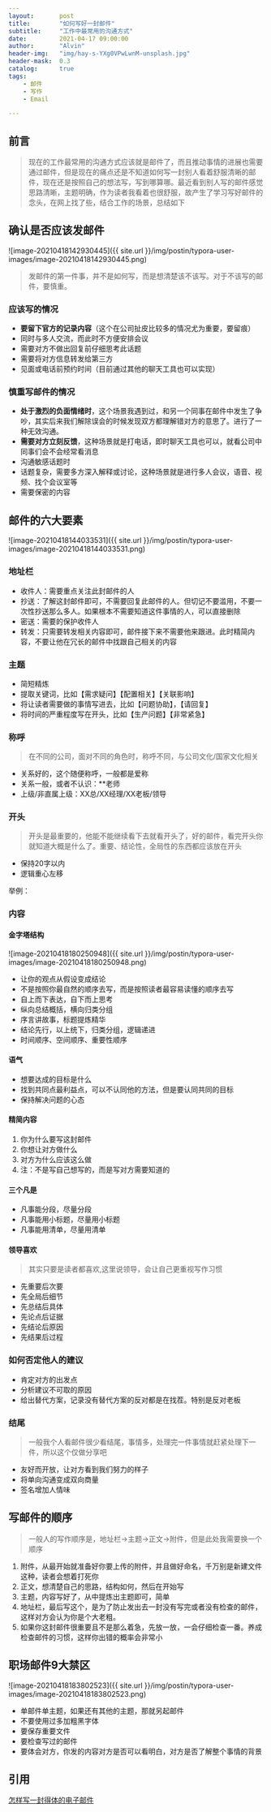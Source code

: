 ```yaml
---
layout:       post
title:        "如何写好一封邮件"
subtitle:     "工作中最常用的沟通方式"
date:         2021-04-17 09:00:00
author:       "Alvin"
header-img:   "img/hay-s-YXg0VPwLwnM-unsplash.jpg"
header-mask:  0.3
catalog:      true
tags:
    - 邮件
    - 写作
    - Email

---
```


## 前言

> 现在的工作最常用的沟通方式应该就是邮件了，而且推动事情的进展也需要通过邮件，但是现在的痛点还是不知道如何写一封别人看着舒服清晰的邮件，现在还是按照自己的想法写，写到哪算哪。最近看到别人写的邮件感觉思路清晰，主题明确，作为读者我看着也很舒服，故产生了学习写好邮件的念头，在网上找了些，结合工作的场景，总结如下

## 确认是否应该发邮件



![image-20210418142930445]({{ site.url }}/img/postin/typora-user-images/image-20210418142930445.png)

> 发邮件的第一件事，并不是如何写，而是想清楚该不该写。对于不该写的邮件，要慎重。

### 应该写的情况

- **要留下官方的记录内容**（这个在公司扯皮比较多的情况尤为重要，要留痕）
- 同时与多人交流，而此时不方便安排会议
- 需要对方不做出回复前仔细思考此话题
- 需要将对方信息转发给第三方
- 见面或电话前预约时间（目前通过其他的聊天工具也可以实现）

### 慎重写邮件的情况

- **处于激烈的负面情绪时**，这个场景我遇到过，和另一个同事在邮件中发生了争吵，其实后来我们解除误会的时候发现双方都理解错对方的意思了。进行了一种无效沟通。
- **需要对方立刻反馈**，这种场景就是打电话，即时聊天工具也可以，就看公司中同事们会不会经常看消息
- 沟通敏感话题时
- 话题复杂，需要多方深入解释或讨论，这种场景就是进行多人会议，语音、视频、找个会议室等
- 需要保密的内容
  

## 邮件的六大要素

![image-20210418144033531]({{ site.url }}/img/postin/typora-user-images/image-20210418144033531.png)

### 地址栏

- 收件人：需要重点关注此封邮件的人
- 抄送：了解这封邮件即可，不需要回复此邮件的人。但切记不要滥用，不要一次性抄送那么多人。如果根本不需要知道这件事情的人，可以直接删除
- 密送：需要的保护收件人
- 转发：只需要转发相关内容即可，邮件接下来不需要他来跟进。此时精简内容，不要让他在冗长的邮件中找跟自己相关的内容

### 主题

- 简短精炼
- 提取关键词，比如【需求疑问】【配置相关】【关联影响】
- 将让读者需要做的事情写进去，比如【问题协助】，【请回复】
- 将时间的严重程度写在开头，比如【生产问题】【非常紧急】

### 称呼

> 在不同的公司，面对不同的角色时，称呼不同，与公司文化/国家文化相关

- 关系好的，这个随便称呼，一般都是爱称
- 关系一般，或者不认识：**老师
- 上级/非直属上级：XX总/XX经理/XX老板/领导

### 开头

> 开头是最重要的，他能不能继续看下去就看开头了，好的邮件，看完开头你就知道大概是什么了。重要、结论性，全局性的东西都应该放在开头

- 保持20字以内
- 逻辑重心左移

举例：

### 内容

#### 金字塔结构

![image-20210418180250948]({{ site.url }}/img/postin/typora-user-images/image-20210418180250948.png)

- 让你的观点从假设变成结论
- 不是按照你最自然的顺序去写，而是按照读者最容易读懂的顺序去写
- 自上而下表达，自下而上思考
- 纵向总结概括，横向归类分组
- 序言讲故事，标题提炼精华
- 结论先行，以上统下，归类分组，逻辑递进
- 时间顺序、空间顺序、重要性顺序

#### 语气

- 想要达成的目标是什么
- 找到共同点最利益点，可以不认同他的方法，但是要认同共同的目标
- 保持解决问题的心态

#### 精简内容

1. 你为什么要写这封邮件
2. 你想让对方做什么
3. 对方为什么应该这么做
4. 注：不是写自己想写的，而是写对方需要知道的

#### 三个凡是

- 凡事能分段，尽量分段
- 凡事能用小标题，尽量用小标题
- 凡事能用清单，尽量用清单

#### 领导喜欢

> 其实只要是读者都喜欢,这里说领导，会让自己更重视写作习惯

- 先重要后次要
- 先全局后细节
- 先总结后具体
- 先论点后证据
- 先结论后原因
- 先结果后过程

### 如何否定他人的建议

- 肯定对方的出发点
- 分析建议不可取的原因
- 给出替代方案，记录没有替代方案的反对都是在找茬。特别是反对老板

### 结尾

> 一般我个人看邮件很少看结尾，事情多，处理完一件事情就赶紧处理下一件，所以这个仅做分享吧

- 友好而开放，让对方看到我们努力的样子
- 将单向沟通变成双向商量
- 签名增加人情味

## 写邮件的顺序

> 一般人的写作顺序是，地址栏->主题->正文->附件，但是此处我需要换一个顺序

1. 附件，从最开始就准备好你要上传的附件，并且做好命名，千万别是新建文件这种，读者会想着打死你
2. 正文，想清楚自己的思路，结构如何，然后在开始写
3. 主题，内容写好了，从中提炼出主题即可，简单
4. 地址栏，最后写这个，是为了防止发出去一封没有写完或者没有检查的邮件，这样对方会认为你是个大老粗。
5. 如果你这封邮件很重要且不是那么着急，先放一放，一会仔细检查一番。养成检查邮件的习惯，这样你出错的概率会非常小

## 职场邮件9大禁区

![image-20210418183802523]({{ site.url }}/img/postin/typora-user-images/image-20210418183802523.png)

- 单邮件单主题，如果还有其他的主题，那就另起邮件
- 不要使用过多加粗黑字体
- 要保存重要文件
- 要检查写过的邮件
- 要体会对方，你发的内容对方是否可以看明白，对方是否了解整个事情的背景

## 引用

[怎样写一封得体的电子邮件](https://www.zhihu.com/question/20137814/answer/26861613)

